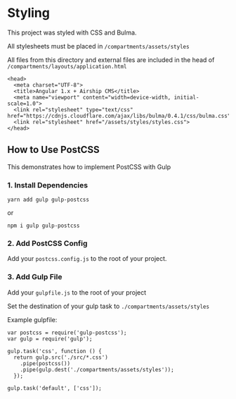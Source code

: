 # Styling
This project was styled with CSS and Bulma.

All stylesheets must be placed in `/compartments/assets/styles`

All files from this directory and external files are included in the head of `/compartments/layouts/application.html`
```
<head>  
  <meta charset="UTF-8">  
  <title>Angular 1.x + Airship CMS</title>  
  <meta name="viewport" content="width=device-width, initial-scale=1.0">  
  <link rel="stylesheet" type="text/css" href="https://cdnjs.cloudflare.com/ajax/libs/bulma/0.4.1/css/bulma.css">  
  <link rel="stylesheet" href="/assets/styles/styles.css">  
</head>
```

## How to Use PostCSS
This demonstrates how to implement PostCSS with Gulp

### 1. Install Dependencies
```
yarn add gulp gulp-postcss
```
or
```
npm i gulp gulp-postcss
```

### 2. Add PostCSS Config
Add your `postcss.config.js` to the root of your project.

### 3. Add Gulp File
Add your `gulpfile.js` to the root of your project

Set the destination of your gulp task to `./compartments/assets/styles`

Example gulpfile:
```
var postcss = require('gulp-postcss');
var gulp = require('gulp');

gulp.task('css', function () {
  return gulp.src('./src/*.css')
    .pipe(postcss())
    .pipe(gulp.dest('./compartments/assets/styles'));
  });

gulp.task('default', ['css']);
```
